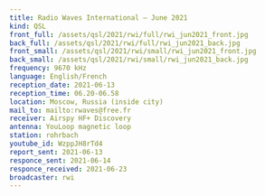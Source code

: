 ```yaml
---
title: Radio Waves International — June 2021
kind: QSL
front_full: /assets/qsl/2021/rwi/full/rwi_jun2021_front.jpg
back_full: /assets/qsl/2021/rwi/full/rwi_jun2021_back.jpg
front_small: /assets/qsl/2021/rwi/small/rwi_jun2021_front.jpg
back_small: /assets/qsl/2021/rwi/small/rwi_jun2021_back.jpg
frequency: 9670 kHz
language: English/French
reception_date: 2021-06-13
reception_time: 06.20-06.58
location: Moscow, Russia (inside city)
mail_to: mailto:rwaves@free.fr
receiver: Airspy HF+ Discovery
antenna: YouLoop magnetic loop
station: rohrbach
youtube_id: WzppJH8rTd4
report_sent: 2021-06-13
responce_sent: 2021-06-14
responce_received: 2021-06-23
broadcaster: rwi
---
```

